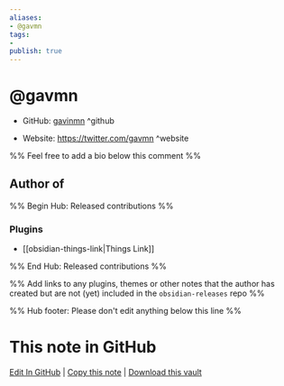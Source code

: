 ```yaml
---
aliases:
- @gavmn
tags:
- 
publish: true
---
```


# @gavmn

- GitHub: [gavinmn](https://github.com/gavinmn/) ^github
<!-- - Discord: `@` ^discord-->
- Website: <https://twitter.com/gavmn> ^website
<!-- - [[Publish sites|Publish site]]: ^publish-->

%% Feel free to add a bio below this comment %%


## Author of

%% Begin Hub: Released contributions %%
### Plugins
- [[obsidian-things-link|Things Link]]

%% End Hub: Released contributions %%

%% Add links to any plugins, themes or other notes that the author has created but are not (yet) included in the `obsidian-releases` repo %%

<!--
### Unlisted plugins
-->

<!--
### Others
-->

<!--
## Sponsor this author

- [[GitHub sponsors]]: [Sponsor @gavinmn on GitHub Sponsors](https://github.com/sponsors/gavinmn) ^github-sponsor
- [[Buy me a coffee]]: ^buy-me-a-coffee
- [[PayPal]]: ^paypal
- [[Patreon]]: ^patreon

-->

<!--
## Follow this author

- [[YouTube Channels|On YouTube]]: ^youtube
- Twitter: ^twitter
- ...
-->

%% Hub footer: Please don't edit anything below this line %%

# This note in GitHub

<span class="git-footer">[Edit In GitHub](https://github.dev/obsidian-community/obsidian-hub/blob/main/01%20-%20Community/People/gavinmn.md "git-hub-edit-note") | [Copy this note](https://raw.githubusercontent.com/obsidian-community/obsidian-hub/main/01%20-%20Community/People/gavinmn.md "git-hub-copy-note") | [Download this vault](https://github.com/obsidian-community/obsidian-hub/archive/refs/heads/main.zip "git-hub-download-vault") </span>
